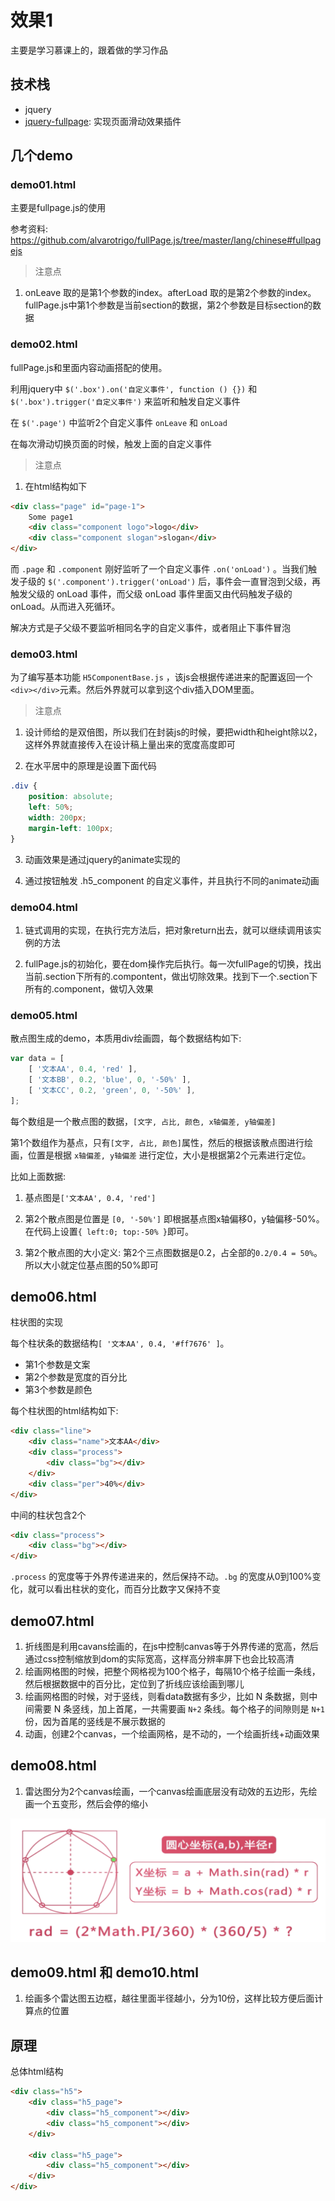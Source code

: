 # 效果1

主要是学习慕课上的，跟着做的学习作品


## 技术栈
- jquery
- [jquery-fullpage](https://alvarotrigo.com/fullPage/zh/): 实现页面滑动效果插件



## 几个demo
###  demo01.html
主要是fullpage.js的使用

参考资料: https://github.com/alvarotrigo/fullPage.js/tree/master/lang/chinese#fullpagejs

> 注意点
1. onLeave 取的是第1个参数的index。afterLoad 取的是第2个参数的index。fullPage.js中第1个参数是当前section的数据，第2个参数是目标section的数据



### demo02.html
fullPage.js和里面内容动画搭配的使用。

利用jquery中 `$('.box').on('自定义事件', function () {})` 和 `$('.box').trigger('自定义事件')` 来监听和触发自定义事件

在 `$('.page')` 中监听2个自定义事件 `onLeave` 和 `onLoad`

在每次滑动切换页面的时候，触发上面的自定义事件

> 注意点
1. 在html结构如下
```html
<div class="page" id="page-1">
    Some page1
    <div class="component logo">logo</div>
    <div class="component slogan">slogan</div>
</div>
```
而 `.page` 和 `.component` 刚好监听了一个自定义事件 `.on('onLoad')` 。当我们触发子级的 `$('.component').trigger('onLoad')` 后，事件会一直冒泡到父级，再触发父级的 onLoad 事件，而父级 onLoad 事件里面又由代码触发子级的 onLoad。从而进入死循环。

解决方式是子父级不要监听相同名字的自定义事件，或者阻止下事件冒泡


### demo03.html
为了编写基本功能 `H5ComponentBase.js` ，该js会根据传递进来的配置返回一个`<div></div>`元素。然后外界就可以拿到这个div插入DOM里面。

> 注意点
1. 设计师给的是双倍图，所以我们在封装js的时候，要把width和height除以2，这样外界就直接传入在设计稿上量出来的宽度高度即可

2. 在水平居中的原理是设置下面代码
```css
.div {
    position: absolute;
    left: 50%;
    width: 200px;
    margin-left: 100px;
}
```

3. 动画效果是通过jquery的animate实现的

4. 通过按钮触发 .h5_component 的自定义事件，并且执行不同的animate动画


### demo04.html

1. 链式调用的实现，在执行完方法后，把对象return出去，就可以继续调用该实例的方法

2. fullPage.js的初始化，要在dom操作完后执行。每一次fullPage的切换，找出当前.section下所有的.compontent，做出切除效果。找到下一个.section下所有的.component，做切入效果


### demo05.html

散点图生成的demo，本质用div绘画圆，每个数据结构如下: 
```js
var data = [
    [ '文本AA', 0.4, 'red' ],
    [ '文本BB', 0.2, 'blue', 0, '-50%' ],
    [ '文本CC', 0.2, 'green', 0, '-50%' ],
];
```
每个数组是一个散点图的数据，`[文字, 占比, 颜色, x轴偏差, y轴偏差]`

第1个数组作为基点，只有`[文字, 占比, 颜色]`属性，然后的根据该散点图进行绘画，位置是根据 `x轴偏差, y轴偏差` 进行定位，大小是根据第2个元素进行定位。

比如上面数据:

1. 基点图是`['文本AA', 0.4, 'red']`

2. 第2个散点图是位置是 `[0, '-50%']` 即根据基点图x轴偏移0，y轴偏移-50%。在代码上设置`{ left:0; top:-50% }`即可。

3. 第2个散点图的大小定义: 第2个三点图数据是0.2，占全部的`0.2/0.4 = 50%`。所以大小就定位基点图的50%即可


## demo06.html
柱状图的实现

每个柱状条的数据结构`[ '文本AA', 0.4, '#ff7676' ]`。
- 第1个参数是文案
- 第2个参数是宽度的百分比
- 第3个参数是颜色

每个柱状图的html结构如下:
```html
<div class="line">
    <div class="name">文本AA</div>
    <div class="process">
        <div class="bg"></div>
    </div>
    <div class="per">40%</div>
</div>
```
中间的柱状包含2个
```html
<div class="process">
    <div class="bg"></div>
</div>
```
`.process` 的宽度等于外界传递进来的，然后保持不动。`.bg` 的宽度从0到100%变化，就可以看出柱状的变化，而百分比数字又保持不变



## demo07.html
1. 折线图是利用cavans绘画的，在js中控制canvas等于外界传递的宽高，然后通过css控制缩放到dom的实际宽高，这样高分辨率屏下也会比较高清
2. 绘画网格图的时候，把整个网格视为100个格子，每隔10个格子绘画一条线，然后根据数据中的百分比，定位到了折线应该绘画到哪儿
3. 绘画网格图的时候，对于竖线，则看data数据有多少，比如 N 条数据，则中间需要 N 条竖线，加上首尾，一共需要画 `N+2` 条线。每个格子的间隙则是 `N+1` 份，因为首尾的竖线是不展示数据的
4. 动画，创建2个canvas，一个绘画网格，是不动的，一个绘画折线+动画效果


## demo08.html
1. 雷达图分为2个canvas绘画，一个canvas绘画底层没有动效的五边形，先绘画一个五变形，然后会停的缩小

![多边形的计算公式](./readmeImg/multi.png)

## demo09.html 和 demo10.html
1. 绘画多个雷达图五边框，越往里面半径越小，分为10份，这样比较方便后面计算点的位置



## 原理
总体html结构
```html
<div class="h5">
    <div class="h5_page">
        <div class="h5_component"></div>
        <div class="h5_component"></div>
    </div>

    <div class="h5_page">
        <div class="h5_component"></div>
    </div>
</div>
```